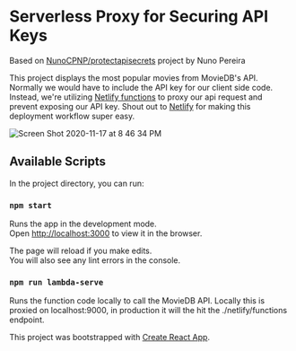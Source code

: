 # Serverless Proxy for Securing API Keys

Based on [NunoCPNP/protectapisecrets](https://github.com/NunoCPNP/protectapisecrets) project by Nuno Pereira

This project displays the most popular movies from MovieDB's API. Normally we would have to include the API key for our client side code. Instead, we're utilizing [Netlify functions](https://www.netlify.com/products/functions/) to proxy our api request and prevent exposing our API key. Shout out to [Netlify](https://www.netlify.com/) for making this deployment workflow super easy.

![Screen Shot 2020-11-17 at 8 46 34 PM](https://user-images.githubusercontent.com/12053461/99476514-4cd55200-2916-11eb-9dcf-dd0877f4c4db.png)

## Available Scripts

In the project directory, you can run:

### `npm start`

Runs the app in the development mode.\
Open [http://localhost:3000](http://localhost:3000) to view it in the browser.

The page will reload if you make edits.\
You will also see any lint errors in the console.

### `npm run lambda-serve`

Runs the function code locally to call the MovieDB API. Locally this is proxied on localhost:9000, in production it will the hit the ./netlify/functions endpoint.



This project was bootstrapped with [Create React App](https://github.com/facebook/create-react-app).
